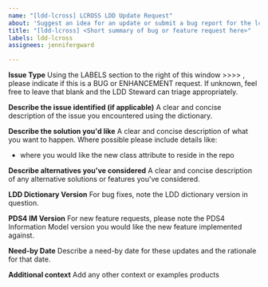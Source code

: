 ```yaml
---
name: "[ldd-lcross] LCROSS LDD Update Request"
about: 'Suggest an idea for an update or submit a bug report for the lcross: namespace'
title: "[ldd-lcross] <Short summary of bug or feature request here>"
labels: ldd-lcross
assignees: jennifergward

---
```


**Issue Type**
Using the LABELS section to the right of this window >>>> , please indicate if this is a BUG or ENHANCEMENT request. If unknown, feel free to leave that blank and the LDD Steward can triage appropriately.

**Describe the issue identified (if applicable)**
A clear and concise description of the issue you encountered using the dictionary.

**Describe the solution you'd like**
A clear and concise description of what you want to happen. Where possible please include details like:
* where you would like the new class attribute to reside in the repo

**Describe alternatives you've considered**
A clear and concise description of any alternative solutions or features you've considered.

**LDD Dictionary Version**
For bug fixes, note the LDD dictionary version in question.

**PDS4 IM Version**
For new feature requests, please note the PDS4 Information Model version you would like the new feature implemented against.

**Need-by Date**
Describe a need-by date for these updates and the rationale for that date.

**Additional context**
Add any other context or examples products
